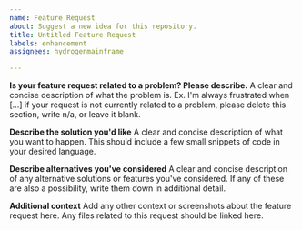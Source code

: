 ```yaml
---
name: Feature Request
about: Suggest a new idea for this repository.
title: Untitled Feature Request
labels: enhancement
assignees: hydrogenmainframe

---
```


**Is your feature request related to a problem? Please describe.**
A clear and concise description of what the problem is. Ex. I'm always frustrated when [...] if your request is not currently related to a problem, please delete this section, write n/a, or leave it blank.

**Describe the solution you'd like**
A clear and concise description of what you want to happen. This should include a few small snippets of code in your desired language.

**Describe alternatives you've considered**
A clear and concise description of any alternative solutions or features you've considered. If any of these are also a possibility, write them down in additional detail.

**Additional context**
Add any other context or screenshots about the feature request here. Any files related to this request should be linked here.
